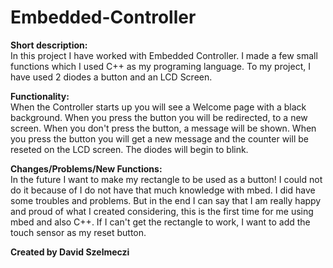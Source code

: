 # Embedded-Controller
<b>Short description:</b><br/>
In this project I have worked with Embedded Controller. I made a few small functions which I used C++ as my programing language. To my project, I have used 2 diodes
a button and an LCD Screen.

<b>Functionality:</b><br/>
When the Controller starts up you will see a Welcome page with a black background. When you press the button you will be redirected, to a new screen. 
When you don't press the button, a message will be shown. When you press the button you will get a new message and the counter will be reseted on the LCD screen.
The diodes will begin to blink.

<b>Changes/Problems/New Functions:</b><br/>
In the future I want to make my rectangle to be used as a button! I could not do it because of I do not have that much knowledge with mbed. I did have some troubles
and problems. But in the end I can say that I am really happy and proud of what I created considering, this is the first time for me using mbed and also C++. 
If I can't get the rectangle to work, I want to add the touch sensor as my reset button.

<b>Created by David Szelmeczi</b>